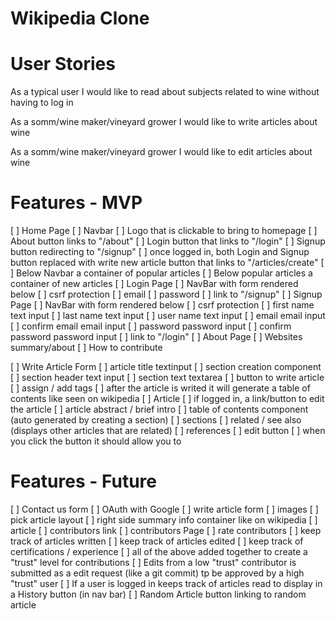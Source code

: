 # Wikipedia Clone

# User Stories
As a typical user I would like to read about subjects related to wine without having to log in

As a somm/wine maker/vineyard grower I would like to write articles about wine

As a somm/wine maker/vineyard grower I would like to edit articles about wine


# Features - MVP
[ ] Home Page
  [ ] Navbar
    [ ] Logo that is clickable to bring to homepage
    [ ] About button links to "/about"
    [ ] Login button that links to "/login"
    [ ] Signup button redirecting to "/signup"
      [ ] once logged in, both Login and Signup button replaced with write new article button that links to "/articles/create"
  [ ] Below Navbar a container of popular articles
  [ ] Below popular articles a container of new articles
[ ] Login Page
  [ ] NavBar with form rendered below
  [ ] csrf protection
  [ ] email
  [ ] password
  [ ] link to "/signup"
[ ] Signup Page
  [ ] NavBar with form rendered below
  [ ] csrf protection
  [ ] first name text input
  [ ] last name text input
  [ ] user name text input
  [ ] email email input
  [ ] confirm email email input
  [ ] password password input
  [ ] confirm password password input
  [ ] link to "/login"
[ ] About Page
  [ ] Websites summary/about
  [ ] How to contribute

[ ] Write Article Form
  [ ] article title textinput
  [ ] section creation component
    [ ] section header text input
    [ ] section text textarea
    [ ] button to write article
    [ ] assign / add tags
  [ ] after the article is writed it will generate a table of contents like seen on wikipedia
[ ] Article
  [ ] if logged in, a link/button to edit the article
  [ ] article abstract / brief intro
  [ ] table of contents component (auto generated by creating a section)
  [ ] sections
  [ ] related / see also (displays other articles that are related)
  [ ] references
[ ] edit button
  [ ] when you click the button it should allow you to

# Features - Future
[ ] Contact us form
[ ] OAuth with Google
[ ] write article form
  [ ] images
  [ ] pick article layout
  [ ] right side summary info container like on wikipedia
[ ] article
  [ ] contributors link
[ ] contributors Page
  [ ] rate contributors
  [ ] keep track of articles written
  [ ] keep track of articles edited
  [ ] keep track of certifications / experience
  [ ] all of the above added together to create a "trust" level for contributions
[ ] Edits from a low "trust" contributor is submitted as a edit request (like a git commit) tp be approved by a high "trust" user
[ ] If a user is logged in keeps track of articles read to display in a History button (in nav bar)
[ ] Random Article button linking to random article
